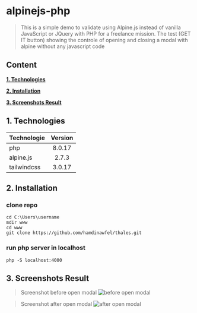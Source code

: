 # alpinejs-php
> This is a simple demo to validate using Alpine.js instead of vanilla JavaScript or JQuery with PHP for a freelance mission.
> The test (GET IT button) showing the controle of opening and closing a modal with alpine without any javascript code

## Content

**[1. Technologies](#heading--1)**

**[2. Installation](#heading--2)**

**[3. Screenshots Result](#heading--3)**

## 1. Technologies <a name="heading--1"/>

| Technologie      | Version |
| ---------------- | :-----: |
| php            | 8.0.17  |
| alpine.js            |  2.7.3  |
| tailwindcss      | 3.0.17  |

## 2. Installation <a name="heading--2"/>

### clone repo

```
cd C:\Users\username
mdir www
cd www
git clone https://github.com/hamdinawfel/thales.git

```
### run php server in localhost
```
php -S localhost:4000
```
## 3. Screenshots Result <a name="heading--3"/>
> Screenshot before open modal
![before open modal](https://user-images.githubusercontent.com/47576444/160380645-a7c75cee-27b2-4b05-9b57-d65cfde66e2f.PNG)

> Screenshot after open modal
![after open modal](https://user-images.githubusercontent.com/47576444/160380747-6b1b41f3-75d8-402d-ba80-fd54097ab9fd.PNG)
